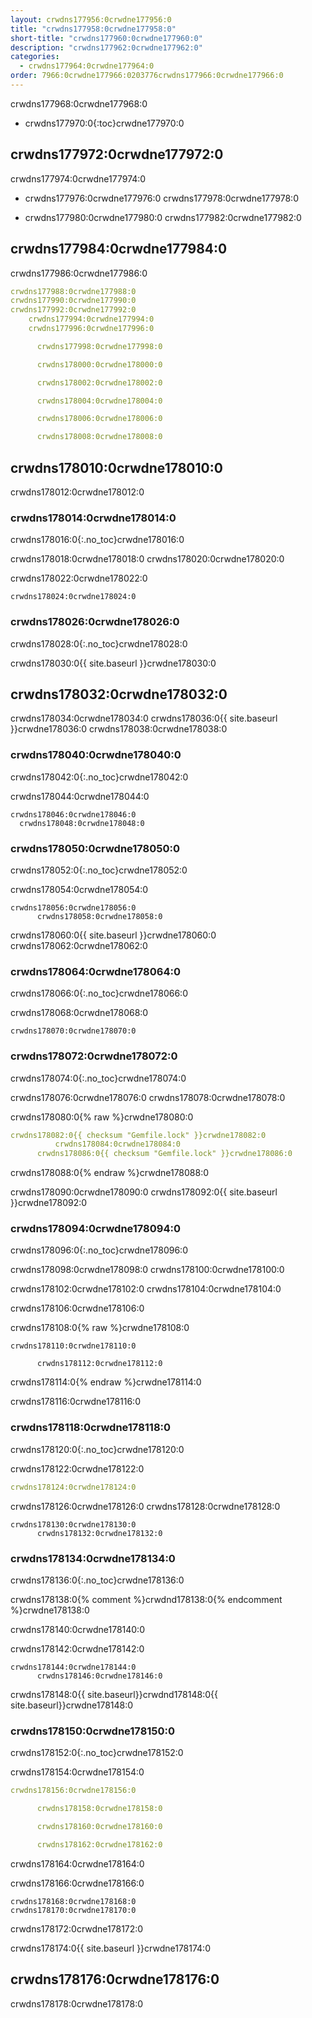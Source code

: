 ```yaml
---
layout: crwdns177956:0crwdne177956:0
title: "crwdns177958:0crwdne177958:0"
short-title: "crwdns177960:0crwdne177960:0"
description: "crwdns177962:0crwdne177962:0"
categories:
  - crwdns177964:0crwdne177964:0
order: 7966:0crwdne177966:0203776crwdns177966:0crwdne177966:0
---
```


crwdns177968:0crwdne177968:0

* crwdns177970:0{:toc}crwdne177970:0

## crwdns177972:0crwdne177972:0

crwdns177974:0crwdne177974:0

* crwdns177976:0crwdne177976:0 crwdns177978:0crwdne177978:0

* crwdns177980:0crwdne177980:0 crwdns177982:0crwdne177982:0

## crwdns177984:0crwdne177984:0

crwdns177986:0crwdne177986:0

```yaml
crwdns177988:0crwdne177988:0
crwdns177990:0crwdne177990:0
crwdns177992:0crwdne177992:0
    crwdns177994:0crwdne177994:0
    crwdns177996:0crwdne177996:0

      crwdns177998:0crwdne177998:0

      crwdns178000:0crwdne178000:0

      crwdns178002:0crwdne178002:0

      crwdns178004:0crwdne178004:0

      crwdns178006:0crwdne178006:0

      crwdns178008:0crwdne178008:0
```

## crwdns178010:0crwdne178010:0

crwdns178012:0crwdne178012:0

### crwdns178014:0crwdne178014:0

crwdns178016:0{:.no_toc}crwdne178016:0

crwdns178018:0crwdne178018:0 crwdns178020:0crwdne178020:0

crwdns178022:0crwdne178022:0

    crwdns178024:0crwdne178024:0
    

### crwdns178026:0crwdne178026:0

crwdns178028:0{:.no_toc}crwdne178028:0

crwdns178030:0{{ site.baseurl }}crwdne178030:0

## crwdns178032:0crwdne178032:0

crwdns178034:0crwdne178034:0 crwdns178036:0{{ site.baseurl }}crwdne178036:0 crwdns178038:0crwdne178038:0

### crwdns178040:0crwdne178040:0

crwdns178042:0{:.no_toc}crwdne178042:0

crwdns178044:0crwdne178044:0

    crwdns178046:0crwdne178046:0
      crwdns178048:0crwdne178048:0
    

### crwdns178050:0crwdne178050:0

crwdns178052:0{:.no_toc}crwdne178052:0

crwdns178054:0crwdne178054:0

    crwdns178056:0crwdne178056:0
          crwdns178058:0crwdne178058:0
    

crwdns178060:0{{ site.baseurl }}crwdne178060:0 crwdns178062:0crwdne178062:0

### crwdns178064:0crwdne178064:0

crwdns178066:0{:.no_toc}crwdne178066:0

crwdns178068:0crwdne178068:0

    crwdns178070:0crwdne178070:0
    

### crwdns178072:0crwdne178072:0

crwdns178074:0{:.no_toc}crwdne178074:0

crwdns178076:0crwdne178076:0 crwdns178078:0crwdne178078:0

crwdns178080:0{% raw %}crwdne178080:0

```yaml
crwdns178082:0{{ checksum "Gemfile.lock" }}crwdne178082:0
          crwdns178084:0crwdne178084:0
      crwdns178086:0{{ checksum "Gemfile.lock" }}crwdne178086:0
```

crwdns178088:0{% endraw %}crwdne178088:0

crwdns178090:0crwdne178090:0 crwdns178092:0{{ site.baseurl }}crwdne178092:0

### crwdns178094:0crwdne178094:0

crwdns178096:0{:.no_toc}crwdne178096:0

crwdns178098:0crwdne178098:0 crwdns178100:0crwdne178100:0

crwdns178102:0crwdne178102:0 crwdns178104:0crwdne178104:0

crwdns178106:0crwdne178106:0

crwdns178108:0{% raw %}crwdne178108:0

    crwdns178110:0crwdne178110:0
    
          crwdns178112:0crwdne178112:0
    

crwdns178114:0{% endraw %}crwdne178114:0

crwdns178116:0crwdne178116:0

### crwdns178118:0crwdne178118:0

crwdns178120:0{:.no_toc}crwdne178120:0

crwdns178122:0crwdne178122:0

```yaml
crwdns178124:0crwdne178124:0
```

crwdns178126:0crwdne178126:0 crwdns178128:0crwdne178128:0

    crwdns178130:0crwdne178130:0
          crwdns178132:0crwdne178132:0
    

### crwdns178134:0crwdne178134:0

crwdns178136:0{:.no_toc}crwdne178136:0

crwdns178138:0{% comment %}crwdnd178138:0{% endcomment %}crwdne178138:0

crwdns178140:0crwdne178140:0

crwdns178142:0crwdne178142:0

    crwdns178144:0crwdne178144:0
          crwdns178146:0crwdne178146:0
    

crwdns178148:0{{ site.baseurl}}crwdnd178148:0{{ site.baseurl}}crwdne178148:0

### crwdns178150:0crwdne178150:0

crwdns178152:0{:.no_toc}crwdne178152:0

crwdns178154:0crwdne178154:0

```yaml
crwdns178156:0crwdne178156:0

      crwdns178158:0crwdne178158:0

      crwdns178160:0crwdne178160:0

      crwdns178162:0crwdne178162:0
```

crwdns178164:0crwdne178164:0

crwdns178166:0crwdne178166:0

    crwdns178168:0crwdne178168:0
    crwdns178170:0crwdne178170:0
    

crwdns178172:0crwdne178172:0

crwdns178174:0{{ site.baseurl }}crwdne178174:0

## crwdns178176:0crwdne178176:0

crwdns178178:0crwdne178178:0